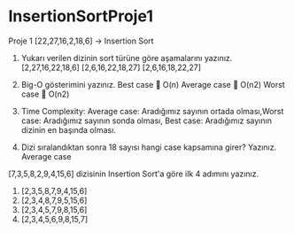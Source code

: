 # InsertionSortProje1
Proje 1
[22,27,16,2,18,6] -> Insertion Sort
1.	Yukarı verilen dizinin sort türüne göre aşamalarını yazınız.
[2,27,16,22,18,6]
[2,6,16,22,18,27]
[2,6,16,18,22,27]
2.	Big-O gösterimini yazınız.
Best case  O(n)
Average case  O(n2)
Worst case  O(n2)

3.	Time Complexity: Average case: Aradığımız sayının ortada olması,Worst case: Aradığımız sayının sonda olması, Best case: Aradığımız sayının dizinin en başında olması.
4.	Dizi sıralandıktan sonra 18 sayısı hangi case kapsamına girer? Yazınız.
Average case

[7,3,5,8,2,9,4,15,6] dizisinin Insertion Sort'a göre ilk 4 adımını yazınız.
1.	[2,3,5,8,7,9,4,15,6]
2.	[2,3,4,8,7,9,5,15,6]
3.	[2,3,4,5,7,9,8,15,6]
4.	[2,3,4,5,6,9,8,15,7]
